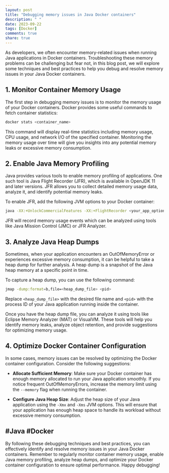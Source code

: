```yaml
---
layout: post
title: "Debugging memory issues in Java Docker containers"
description: " "
date: 2023-09-22
tags: [Docker]
comments: true
share: true
---
```


As developers, we often encounter memory-related issues when running Java applications in Docker containers. Troubleshooting these memory problems can be challenging but fear not, in this blog post, we will explore some techniques and best practices to help you debug and resolve memory issues in your Java Docker containers.

## 1. Monitor Container Memory Usage

The first step in debugging memory issues is to monitor the memory usage of your Docker containers. Docker provides some useful commands to fetch container statistics:

```bash
docker stats <container_name>
```

This command will display real-time statistics including memory usage, CPU usage, and network I/O of the specified container. Monitoring the memory usage over time will give you insights into any potential memory leaks or excessive memory consumption.

## 2. Enable Java Memory Profiling

Java provides various tools to enable memory profiling of applications. One such tool is Java Flight Recorder (JFR), which is available in OpenJDK 11 and later versions. JFR allows you to collect detailed memory usage data, analyze it, and identify potential memory leaks.

To enable JFR, add the following JVM options to your Docker container:

```bash
java -XX:+UnlockCommercialFeatures -XX:+FlightRecorder <your_app_options>
```

JFR will record memory usage events which can be analyzed using tools like Java Mission Control (JMC) or JFR Analyzer.

## 3. Analyze Java Heap Dumps

Sometimes, when your application encounters an OutOfMemoryError or experiences excessive memory consumption, it can be helpful to take a heap dump for further analysis. A heap dump is a snapshot of the Java heap memory at a specific point in time.

To capture a heap dump, you can use the following command:

```bash
jmap -dump:format=b,file=<heap_dump_file> <pid>
```

Replace `<heap_dump_file>` with the desired file name and `<pid>` with the process ID of your Java application running inside the container.

Once you have the heap dump file, you can analyze it using tools like Eclipse Memory Analyzer (MAT) or VisualVM. These tools will help you identify memory leaks, analyze object retention, and provide suggestions for optimizing memory usage.

## 4. Optimize Docker Container Configuration

In some cases, memory issues can be resolved by optimizing the Docker container configuration. Consider the following suggestions:

- **Allocate Sufficient Memory**: Make sure your Docker container has enough memory allocated to run your Java application smoothly. If you notice frequent OutOfMemoryErrors, increase the memory limit using the `--memory` flag when running the container.

- **Configure Java Heap Size**: Adjust the heap size of your Java application using the `-Xmx` and `-Xms` JVM options. This will ensure that your application has enough heap space to handle its workload without excessive memory consumption.

## #Java #Docker

By following these debugging techniques and best practices, you can effectively identify and resolve memory issues in your Java Docker containers. Remember to regularly monitor container memory usage, enable Java memory profiling, analyze heap dumps, and optimize your Docker container configuration to ensure optimal performance. Happy debugging!